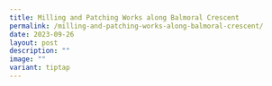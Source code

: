 ```yaml
---
title: Milling and Patching Works along Balmoral Crescent
permalink: /milling-and-patching-works-along-balmoral-crescent/
date: 2023-09-26
layout: post
description: ""
image: ""
variant: tiptap
---
```

